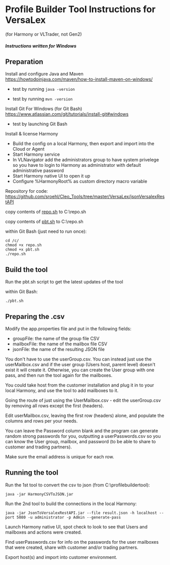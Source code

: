 # Profile Builder Tool Instructions for VersaLex 
(for Harmony or VLTrader, not Gen2)

##### Instructions written for Windows

## Preparation

Install and configure Java and Maven
https://howtodoinjava.com/maven/how-to-install-maven-on-windows/

- test by running `java -version`

- test by running `mvn -version`

Install Git For Windows (for Git Bash)
https://www.atlassian.com/git/tutorials/install-git#windows

- test by launching Git Bash

Install & license Harmony

- Build the config on a local Harmony, then export and import into the Cloud or Agent
- Start Harmony service
- In VLNavigator add the administrators group to have system privelege so you have to login to Harmony as administrator with default administrative password
- Start Harmony native UI to open it up
- Configure %HarmonyRoot% as custom directory macro variable

Repository for code:
https://github.com/sroehl/Cleo_Tools/tree/master/VersaLex/jsonVersalexRestAPI

copy contents of [repo.sh](repo.sh) to C:\repo.sh

copy contents of [pbt.sh](pbt.sh) to C:\repo.sh

within Git Bash (just need to run once):
```
cd /c/
chmod +x repo.sh
chmod +x pbt.sh
./repo.sh
```

## Build the tool

Run the pbt.sh script to get the latest updates of the tool

within Git Bash:
```
./pbt.sh
```


## Preparing the .csv

Modify the app.properties file and put in the following fields:
- groupFile: the name of the group file CSV
- mailboxFile: the name of the mailbox file CSV
- jsonFile: the name of the resulting JSON file

You don't have to use the userGroup.csv. You can instead just use the userMailbox.csv and if the user group (Users host, parent level) doesn't exist it will create it. Otherwise, you can create the User group with one pass, and then run the tool again for the mailboxes.

You could take host from the customer installation and plug it in to your local Harmony, and use the tool to add mailboxes to it.

Going the route of just using the UserMailbox.csv - edit the userGroup.csv by removing all rows except the first (headers).

Edit userMailbox.csv, leaving the first row (headers) alone, and populate the columns and rows per your needs.

You can leave the Password column blank and the program can generate random strong passwords for you, outputting a userPasswords.csv so you can know the User group, mailbox, and password (to be able to share to customer and trading partners).

Make sure the email address is unique for each row.

## Running the tool

Run the 1st tool to convert the csv to json (from C:\profilebuildertool\):

`java -jar HarmonyCSVToJSON.jar`

Run the 2nd tool to build the connections in the local Harmony:

`java -jar JsonToVersalexRestAPI.jar --file result.json -h localhost --port 5080 -u administrator -p Admin --generate-pass`

Launch Harmony native UI, spot check to look to see that Users and mailboxes and actions were created.

Find userPasswords.csv for info on the passwords for the user mailboxes that were created, share with customer and/or trading partners.

Export host(s) and import into customer environment.
